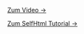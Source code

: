 [Zum Video →](https://www.youtube.com/watch?v=szxMdeV0EsU)

[Zum SelfHtml Tutorial →](https://wiki.selfhtml.org/wiki/HTML/Tutorials/HTML-Einstieg/Kapitel5)


